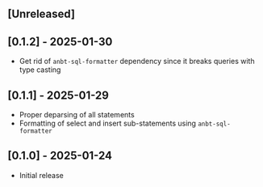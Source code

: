 ## [Unreleased]

## [0.1.2] - 2025-01-30

- Get rid of `anbt-sql-formatter` dependency since it breaks queries with type casting

## [0.1.1] - 2025-01-29

- Proper deparsing of all statements
- Formatting of select and insert sub-statements using `anbt-sql-formatter`

## [0.1.0] - 2025-01-24

- Initial release
